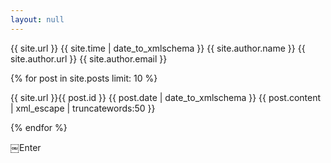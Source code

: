 ```yaml
---
layout: null
---
```


<?xml version="1.0" encoding="utf-8"?>
<feed xmlns="http://www.w3.org/2005/Atom">

 <title>{{ site.title }}</title>
 <link href="{{ site.url }}/atom.xml" rel="self"/>
 <id>{{ site.url }}</id>
 <updated>{{ site.time | date_to_xmlschema }}</updated>
 <author>
   <name>{{ site.author.name }}</name>
   <uri>{{ site.author.url }}</uri>
   <email>{{ site.author.email }}</email>
 </author>

 {% for post in site.posts limit: 10 %}

 <entry>
   <title>{{ post.title }}</title>
   <link href="{{ site.url }}{{ post.url }}"/>
   <id>{{ site.url }}{{ post.id }}</id>
   <updated>{{ post.date | date_to_xmlschema }}</updated>
   <content type="html">{{ post.content | xml_escape | truncatewords:50 }}</content>
 </entry>

 {% endfor %}

</feed>￼Enter
